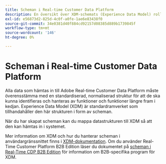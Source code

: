 ```yaml
---
title: Scheman i Real-time Customer Data Platform
description: En översikt över XDM-schemats (Experience Data Model) roll i Adobe Real-time Customer Data Platform.
exl-id: e56873d2-825d-4c0f-a0fe-1ae6e83438f0
source-git-commit: 34e0381d40f884cd92157d08385d889b1739845f
workflow-type: tm+mt
source-wordcount: '146'
ht-degree: 0%

---
```


# Scheman i Real-time Customer Data Platform

Alla data som hämtas in till Adobe Real-time Customer Data Platform måste överensstämma med en standardiserad, normaliserad struktur för att de ska kunna identifieras och hanteras av funktioner och funktioner längre fram i kedjan. Experience Data Model (XDM) är standardramverket som tillhandahåller den här strukturen i form av scheman.

När du har skapat scheman kan du mappa datastrukturen till XDM så att den kan hämtas in i systemet.

Mer information om XDM och hur du hanterar scheman i användargränssnittet finns i [XDM-dokumentation](../../xdm/home.md). Om du använder Real-Time Customer Platform B2B Edition läser du dokumentet på [scheman i Real-Time CDP B2B Edition](./b2b.md) för information om B2B-specifika program för XDM.
